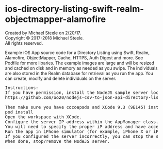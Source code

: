 # ios-directory-listing-swift-realm-objectmapper-alamofire

Created by Michael Steele on 2/20/17.<br />
Copyright © 2017-2018 Michael Steele.<br />
All rights reserved.<br />

Example iOS App source code for a Directory Listing using Swift, Realm, Alamofire, ObjectMapper, Cache, HTTPS, Auth Digest and more.  See Podfile for more libaries.  The example images are large and will be resized and cached on disk and in memory as needed as you swipe.  The individuals are also stored in the Realm database for retrieval as you run the app.  You can create, modify and delete individuals on the server.

<pre>
Instructions:
If you have permission, install the NodeJS sample server locally on your computer.  Follow readme instructions located at:
https://github.com/oo20/nodejs-csv-to-json-api-directory-listing-server

Then make sure you have cocoapods and XCode 9.3 (9E145) installed.
pod install
Open the workspace with XCode.
Configure the server IP address within the AppManager class.
You will need to specify the proper iP address and have access to the desktop/server from your iPhone.
Run the app in iPhone simulator (for example, iPhone X or iPhone 7 Plus).
If you configured the server incorrectly, you can stop the server, reconfigure, start again and tap the refresh button within the iPhone app.
When done, stop/remove the NodeJS server.
</pre>
